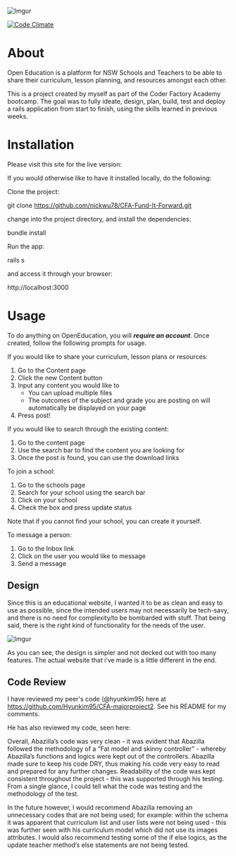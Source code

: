 ![Imgur](http://i.imgur.com/QJvxqa5.png)


[![Code Climate](https://codeclimate.com/github/abazilla/CFA-Rails-Major-Project/badges/gpa.svg)](https://codeclimate.com/github/abazilla/CFA-Rails-Major-Project)

# About
Open Education is a platform for NSW Schools and Teachers to be able to share their curriculum, lesson planning, and resources amongst each other.

This is a project created by myself as part of the Coder Factory Academy bootcamp. The goal was to fully ideate, design, plan, build, test and deploy a rails application from start to finish, using the skills learned in previous weeks.

# Installation

Please visit this site for the live version:

If you would otherwise like to have it installed locally, do the following:

Clone the project:

git clone https://github.com/nickwu78/CFA-Fund-It-Forward.git

change into the project directory, and install the dependencies:

bundle install

Run the app:

rails s

and access it through your browser:

http://localhost:3000

# Usage

To do anything on OpenEducation, you will ***require an account***. Once created, follow the following prompts for usage.

If you would like to share your curriculum, lesson plans or resources:

1. Go to the Content page
2. Click the new Content button
3. Input any content you would like to
      - You can upload multiple files
      - The outcomes of the subject and grade you are posting on will automatically be displayed on your page
4. Press post!

If you would like to search through the existing content:

1. Go to the content page
2. Use the search bar to find the content you are looking for
3. Once the post is found, you can use the download links

To join a school:

1. Go to the schools page
2. Search for your school using the search bar
3. Click on your school
4. Check the box and press update status

Note that if you cannot find your school, you can create it yourself.

To message a person:

1. Go to the Inbox link
2. Click on the user you would like to message
3. Send a message

## Design

Since this is an educational website, I wanted it to be as clean and easy to use as possible, since the intended users may not necessarily be tech-savy, and there is no need for complexity/to be bombarded with stuff. That being said, there is the right kind of functionality for the needs of the user.

![Imgur](http://i.imgur.com/rR8Z8lH.png)

As you can see, the design is simpler and not decked out with too many features. The actual website that i’ve made is a little different in the end.


## Code Review

I have reviewed my peer's code (@hyunkim95) here at https://github.com/Hyunkim95/CFA-majorproject2. See his README for my comments.

He has also reviewed my code, seen here:

Overall, Abazilla’s code was very clean - it was evident that Abazilla followed the methodology of a “Fat model and skinny controller” - whereby Abazilla’s functions and logics were kept out of the controllers.  Abazilla made sure to keep his code DRY, thus making his code very easy to read and prepared for any further changes. Readability of the code was kept consistent throughout the project - this was supported through his testing. From a single glance, I could tell what the code was testing and the methodology of the test.  

In the future however, I would recommend Abazilla removing an unnecessary codes that are not being used; for example: within the schema it was apparent that curriculum list and user lists were not being used - this was further seen with his curriculum model which did not use its images attributes. I would also recommend testing some of the if else logics, as the update teacher method’s else statements are not being tested.
